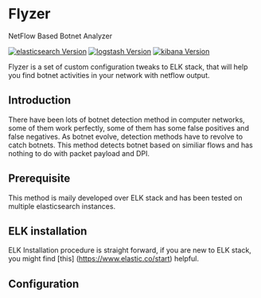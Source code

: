 # Flyzer
NetFlow Based Botnet Analyzer

[![elasticsearch Version](https://img.shields.io/badge/elasticsearch-5.5.2-green.svg)](https://github.com/elastic/elasticsearch)
[![logstash Version](https://img.shields.io/badge/logstash-5.5.2-green.svg)](https://github.com/elastic/logstash)
[![kibana Version](https://img.shields.io/badge/kibana-5.5.2-green.svg)](https://github.com/elastic/kibana)


Flyzer is a set of custom configuration tweaks to ELK stack, that will help you find botnet activities in your network with netflow output.

## Introduction
There have been lots of botnet detection method in computer networks, some of them work perfectly, some of them has some false positives and false negatives. As botnet evolve, detection methods have to revolve to catch botnets. This method detects botnet based on similiar flows and has nothing to do with packet payload and DPI.


## Prerequisite
This method is maily developed over ELK stack and has been tested on multiple elasticsearch instances.

## ELK installation
ELK Installation procedure is straight forward, if you are new to ELK stack, you might find [this] (https://www.elastic.co/start) helpful.

## Configuration
